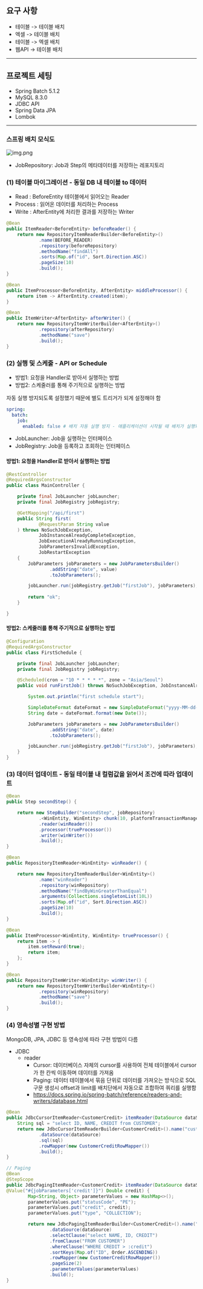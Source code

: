 ## 요구 사항
- 테이블 -> 테이블 배치
- 엑셀 -> 테이블 배치
- 테이블 -> 엑셀 배치
- 웹API -> 테이블 배치

---

## 프로젝트 세팅
- Spring Batch 5.1.2
- MySQL 8.3.0
- JDBC API
- Spring Data JPA
- Lombok

---

### 스프링 배치 모식도

![img.png](archives/img.png)

- JobRepository: Job과 Step의 메타데이터를 저장하는 레포지토리

### (1) 테이블 마이그레이션 - 동일 DB 내 테이블 to 데이터

- Read : BeforeEntity 테이블에서 읽어오는 Reader
- Process : 읽어온 데이터를 처리하는 Process
- Write : AfterEntity에 처리한 결과를 저장하는 Writer

```java
@Bean
public ItemReader<BeforeEntity> beforeReader() {
    return new RepositoryItemReaderBuilder<BeforeEntity>()
            .name(BEFORE_READER)
            .repository(beforeRepository)
            .methodName("findAll")
            .sorts(Map.of("id", Sort.Direction.ASC))
            .pageSize(10)
            .build();
}

@Bean
public ItemProcessor<BeforeEntity, AfterEntity> middleProcessor() {
    return item -> AfterEntity.created(item);
}

@Bean
public ItemWriter<AfterEntity> afterWriter() {
    return new RepositoryItemWriterBuilder<AfterEntity>()
            .repository(afterRepository)
            .methodName("save")
            .build();
}
```

### (2) 실행 및 스케줄 - API or Schedule

- 방법1: 요청을 Handler로 받아서 실행하는 방법
- 방법2: 스케줄러를 통해 주기적으로 실행하는 방법

자동 실행 방지되도록 설정했기 때문에 별도 트리거가 되게 설정해야 함
```yaml
spring:
  batch:
    job:
      enabled: false # 배치 자동 실행 방지 - 애플리케이션이 시작될 때 배치가 실행되지 않도록 하기 위함
```

- JobLauncher: Job을 실행하는 인터페이스
- JobRegistry: Job을 등록하고 조회하는 인터페이스

#### 방법1: 요청을 Handler로 받아서 실행하는 방법

```java
@RestController
@RequiredArgsConstructor
public class MainController {

    private final JobLauncher jobLauncher;
    private final JobRegistry jobRegistry;

    @GetMapping("/api/first")
    public String first(
            @RequestParam String value
    ) throws NoSuchJobException,
            JobInstanceAlreadyCompleteException,
            JobExecutionAlreadyRunningException,
            JobParametersInvalidException,
            JobRestartException
    {
        JobParameters jobParameters = new JobParametersBuilder()
                .addString("date", value)
                .toJobParameters();

        jobLauncher.run(jobRegistry.getJob("firstJob"), jobParameters);
        
        return "ok";
    }

}
```

#### 방법2: 스케줄러를 통해 주기적으로 실행하는 방법

```java
@Configuration
@RequiredArgsConstructor
public class FirstSchedule {

    private final JobLauncher jobLauncher;
    private final JobRegistry jobRegistry;

    @Scheduled(cron = "10 * * * * *", zone = "Asia/Seoul")
    public void runFirstJob() throws NoSuchJobException, JobInstanceAlreadyCompleteException, JobExecutionAlreadyRunningException, JobParametersInvalidException, JobRestartException {

        System.out.println("first schedule start");

        SimpleDateFormat dateFormat = new SimpleDateFormat("yyyy-MM-dd-hh-mm-ss");
        String date = dateFormat.format(new Date());

        JobParameters jobParameters = new JobParametersBuilder()
                .addString("date", date)
                .toJobParameters();

        jobLauncher.run(jobRegistry.getJob("firstJob"), jobParameters);
    }
}
```

### (3) 데이터 업데이트 - 동일 테이블 내 컬럼값을 읽어서 조건에 따라 업데이트
```java
@Bean
public Step secondStep() {

    return new StepBuilder("secondStep", jobRepository)
            .<WinEntity, WinEntity> chunk(10, platformTransactionManager)
            .reader(winReader())
            .processor(trueProcessor())
            .writer(winWriter())
            .build();
}

@Bean
public RepositoryItemReader<WinEntity> winReader() {

    return new RepositoryItemReaderBuilder<WinEntity>()
            .name("winReader")
            .repository(winRepository)
            .methodName("findByWinGreaterThanEqual")
            .arguments(Collections.singletonList(10L))
            .sorts(Map.of("id", Sort.Direction.ASC))
            .pageSize(10)
            .build();
}

@Bean
public ItemProcessor<WinEntity, WinEntity> trueProcessor() {
    return item -> {
        item.setReward(true);
        return item;
    };
}

@Bean
public RepositoryItemWriter<WinEntity> winWriter() {
    return new RepositoryItemWriterBuilder<WinEntity>()
            .repository(winRepository)
            .methodName("save")
            .build();
}
```

### (4) 영속성별 구현 방법

MongoDB, JPA, JDBC 등 영속성에 따라 구현 방법이 다름

- JDBC
  - reader
    - Cursor: 데이터베이스 자체의 cursor를 사용하여 전체 테이블에서 cursor가 한 칸씩 이동하며 데이터를 가져옴
    - Paging: 데이터 테이블에서 묶음 단위로 데이터를 가져오는 방식으로 SQL 구문 생성시 offset과 limit를 배치단에서 자동으로 조합하여 쿼리를 실행함
    - https://docs.spring.io/spring-batch/reference/readers-and-writers/database.html

```java
@Bean
public JdbcCursorItemReader<CustomerCredit> itemReader(DataSource dataSource) {
    String sql = "select ID, NAME, CREDIT from CUSTOMER";
    return new JdbcCursorItemReaderBuilder<CustomerCredit>().name("customerReader")
            .dataSource(dataSource)
            .sql(sql)
            .rowMapper(new CustomerCreditRowMapper())
            .build();
}
```

```java
// Paging
@Bean
@StepScope
public JdbcPagingItemReader<CustomerCredit> itemReader(DataSource dataSource,
@Value("#{jobParameters['credit']}") Double credit) {
        Map<String, Object> parameterValues = new HashMap<>();
        parameterValues.put("statusCode", "PE");
        parameterValues.put("credit", credit);
        parameterValues.put("type", "COLLECTION");

        return new JdbcPagingItemReaderBuilder<CustomerCredit>().name("customerReader")
                .dataSource(dataSource)
                .selectClause("select NAME, ID, CREDIT")
                .fromClause("FROM CUSTOMER")
                .whereClause("WHERE CREDIT > :credit")
                .sortKeys(Map.of("ID", Order.ASCENDING))
                .rowMapper(new CustomerCreditRowMapper())
                .pageSize(2)
                .parameterValues(parameterValues)
                .build();
}
```